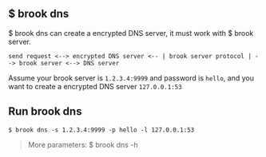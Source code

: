 ## $ brook dns

$ brook dns can create a encrypted DNS server, it must work with $ brook server.

```
send request <--> encrypted DNS server <-- | brook server protocol | --> brook server <--> DNS server
```

Assume your brook server is `1.2.3.4:9999` and password is `hello`, and you want to create a encrypted DNS server `127.0.0.1:53`

## Run brook dns

```
$ brook dns -s 1.2.3.4:9999 -p hello -l 127.0.0.1:53
```

> More parameters: $ brook dns -h

